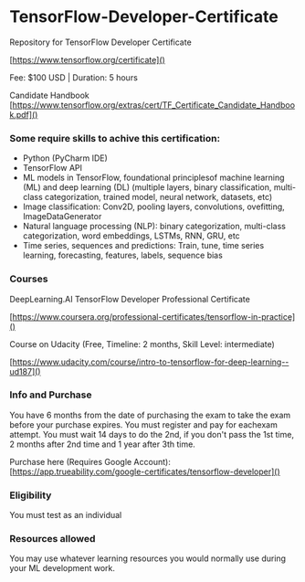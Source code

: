 # TensorFlow-Developer-Certificate
Repository for TensorFlow Developer Certificate 

[https://www.tensorflow.org/certificate]()

Fee: $100 USD | Duration: 5 hours 

Candidate Handbook
[https://www.tensorflow.org/extras/cert/TF_Certificate_Candidate_Handbook.pdf]()

### Some require skills to achive this certification: 

* Python (PyCharm IDE) 
* TensorFlow API
* ML models in TensorFlow, foundational principlesof machine learning (ML) and deep learning (DL) (multiple layers, binary classification, multi-class categorization, trained model, neural network, datasets, etc) 
* Image classification: Conv2D, pooling layers, convolutions, ovefitting, ImageDataGenerator
* Natural language processing (NLP): binary categorization, multi-class categorization, word embeddings, LSTMs, RNN, GRU, etc
* Time series, sequences and predictions: Train, tune, time series learning, forecasting, features, labels, sequence bias

### Courses
DeepLearning.AI TensorFlow Developer Professional Certificate

[https://www.coursera.org/professional-certificates/tensorflow-in-practice]()

Course on Udacity (Free, Timeline: 2 months, Skill Level: intermediate)

[https://www.udacity.com/course/intro-to-tensorflow-for-deep-learning--ud187]()


### Info and Purchase

You have 6 months from the date of purchasing the exam to take the exam before your purchase expires.
You must register and pay for eachexam attempt. You must wait 14 days to do the 2nd, if you don't pass the 1st time, 2 months after 2nd time and 1 year after 3th time.

Purchase here (Requires Google Account): 
[https://app.trueability.com/google-certificates/tensorflow-developer]()

### Eligibility
You must test as an individual

### Resources allowed
You may use whatever learning resources you would normally use during your ML development work.

